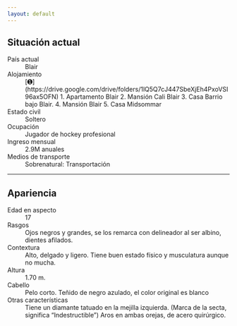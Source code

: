 ```yaml
---
layout: default
---
```


## Situación actual

<dt>País actual</dt>  <dd>Blair</dd>
<dt>Alojamiento</dt>  <dd>[➊](https://drive.google.com/drive/folders/1lQ5Q7cJ447SbeXjEh4PxoVSI96ax5OFN) 1. Apartamento Blair 2. Mansión Cali Blair 3. Casa Barrio bajo Blair. 4. Mansión Blair 5. Casa Midsommar  </dd>
<dt>Estado civil</dt>  <dd>Soltero</dd>
<dt>Ocupación</dt>  <dd>Jugador de hockey profesional</dd>
<dt>Ingreso mensual</dt>  <dd>2.9M anuales</dd>
<dt>Medios de transporte</dt> 
<dd>Sobrenatural: Transportación </dd>


* * *

## Apariencia

<dt>Edad en aspecto</dt> 
<dd>17</dd>
<dt>Rasgos</dt>  <dd>Ojos negros y grandes, se los remarca con delineador al ser albino,  dientes afilados. </dd>
<dt>Contextura</dt>  <dd>Alto, delgado y ligero. Tiene buen estado físico y musculatura aunque no mucha.</dd>
<dt>Altura</dt>  <dd>1.70 m.</dd>
<dt>Cabello</dt>  <dd>Pelo corto. Teñido de negro azulado, el color original es blanco </dd>
<dt>Otras características</dt> <dd>Tiene un diamante tatuado en la mejilla izquierda. (Marca de la secta, significa “Indestructible”)
Aros en ambas orejas, de acero quirúrgico.</dd>
